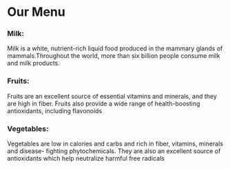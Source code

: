 <!DOCTYPE html>
<html>
<head>
	<meta charset="utf-8">
	<title>Assignment</title>
	<meta name="viewport" content="width=device-width, initial-scale=1">
	<link rel="stylesheet"  href="css/ass_style.css">
	
	
</head>
<body>
	<h1>Our Menu</h1>
	<div class="main">
		<div class="col-l-4 col-m-6 col-s-12">
		<div id="one">
			<section class="a">
				<h3>Milk:</h3>
				<p>Milk is a white, nutrient-rich liquid food produced in the mammary glands of mammals.Throughout the world, more than six billion people consume milk and milk products. 
				</p>
			</section>
		</div>
		</div>
		<div class="col-l-4 col-m-6 col-s-12">
		<div id="two">
			<section class="b">
				<h3>Fruits:</h3>
				<p>Fruits are an excellent source of essential vitamins and minerals, and they are high in fiber. Fruits also provide a wide range of health-boosting antioxidants, including flavonoids</p>
			</section>
		</div>
		</div>
		<div class="col-l-4 col-m-12 col-s-12">
	<div id="three">
		<section class="c">
			<h3>Vegetables:</h3>
			<p>Vegetables are low in calories and carbs and rich in fiber, vitamins, minerals and disease- fighting phytochemicals. They are also an excellent source of antioxidants which help neutralize harmful free radicals</p>
		</section>
	</div>
	</div>
	</div>

</body>
</html>

